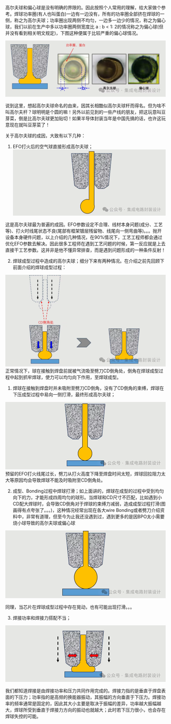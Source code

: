
高尔夫球和偏心球是没有明确的界限的。因此按照个人常用的理解，给大家做个参考。焊球功率圈(有人也叫蛋白)一边有一边没有，所有的功率圈全部挤在焊球的一侧，称之为高尔夫球；功率圈出现两侧不均匀，一边多一边少的情况，称之为偏心球，我们以前在生产中多以功率圈两侧宽度比 a : b < 1: 2的情况称之为偏心球(但并没有看到相关明文规定)，下图这种便属于比较严重的偏心球情况。


![](https://raw.githubusercontent.com/LeroyK111/pictureBed/master/20250728101332.png)

说到这里，想起高尔夫球命名的由来，因其长相酷似高尔夫球杆而得名。但为啥不叫高尔夫杆？球明明是个圆的嘛！另外以前见到的一些产线的朋友，把这玩意叫豆芽菜，倒是比高尔夫球更加贴切！如果半导体封装当年是中国先搞的话，也许这玩意现在就叫豆芽菜了！

关于高尔夫球的成因，大致有以下几种：

1. EFO打火后的空气球直接形成高尔夫球；
![](https://raw.githubusercontent.com/LeroyK111/pictureBed/master/20250728102248.png)

这是高尔夫球最为普遍的成因。EFO参数设定不合理、线材本身问题(成分、工艺等)、打火时线尾状态不良(尾部有框架镀层残留物、线尾向一侧弯曲等)。。。抛开设备本身硬件问题，以上介绍的几种情况，在90%情况下，工艺工程师都会通过优化EFO参数去解决。因此很多工程师在遇到工艺问题的时候，第一反应就是上去直接干工艺参数。这并非是他不懂异常排查，而是遇到问题形成的一种条件反射！

2. 焊球成型过程中造成的高尔夫球；细分下来有两种情况。在介绍之前先回顾下前面介绍的焊球成型过程：

![](https://raw.githubusercontent.com/LeroyK111/pictureBed/master/20250728102314.png)
正常情况下，球在接触到焊盘前就被气流吸至劈刀CD倒角处，倒角在焊球成型过程中起到抓牢焊球，使力可以均匀向下作用，至焊球成型。

1) 焊球在接触到焊盘时并未吸附至劈刀CD倒角，没有了CD倒角的束缚，焊球在下压成型过程中易向一侧打滑，最终形成高尔夫球；

![](https://raw.githubusercontent.com/LeroyK111/pictureBed/master/20250728102349.png)
预留的EFO打火线尾过长，劈刀从打火高度下降至焊盘时间太短，焊球回拉阻力太大等原因均会导致焊球不能及时吸附至CD倒角处。

2) 成型、Bonding过程中焊球打滑；如上面讲的，焊球在成型的过程中受到均匀向下的力，才能形成四周均匀的球形。当焊球和CD尺寸不匹配，比如遇到小CD配大焊球时，会导致CD倒角对于焊球的束缚力减弱，造成成型过程打滑(图画得有点夸张了。。。)，这种情况经常出现在各大wire Bonding或者劈刀介绍资料中，非常有道理，但至今为止我还没遇到过，遇到更多的是因BPO太小需要烧小球导致的高尔夫球或偏心球

![](https://raw.githubusercontent.com/LeroyK111/pictureBed/master/20250728102422.png)

同理，当芯片在焊球成型过程中存在晃动，也有可能出现打滑。。。

3. 焊接功率和焊接力搭配不当；

![](https://raw.githubusercontent.com/LeroyK111/pictureBed/master/20250728102441.png)


我们都知道焊接是由焊接功率和压力共同作用完成的。焊接力指的是垂直于焊盘表面的下压力；功率指的是高频的换能器振动，其振幅的方向垂直于下压力。焊接功率的频率通常是固定的，因此其大小主要是取决于振幅的差异，功率越大振幅越大，焊球所受到垂直于焊接力方向的振动也就越大；此时若下压力很小，也会存在焊球失控的可能。


